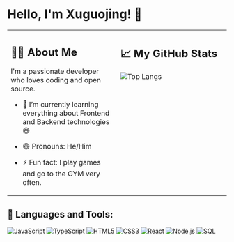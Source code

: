 # Hello, I'm Xuguojing! 👋

<table>
  <tr>
    <!-- About Me Column -->
    <td valign="top" width="50%">

## 👨‍💻 About Me

I'm a passionate developer who loves coding and open source.

- 🌱 I’m currently learning everything about Frontend and Backend technologies 😅
- 😄 Pronouns: He/Him
- ⚡ Fun fact: I play games and go to the GYM very often.

    </td>
    <!-- GitHub Stats Column -->
    <td valign="top" width="50%">

## 📈 My GitHub Stats
  <img src="https://github-readme-stats.vercel.app/api/top-langs/?username=xuguojing-xgj&layout=compact&theme=react" alt="Top Langs">
    </td>
  </tr>
</table>

## 🚀 Languages and Tools:

<p>
  <img alt="JavaScript" src="https://img.shields.io/badge/-JavaScript-black?style=flat-square&logo=javascript" />
  <img alt="TypeScript" src="https://img.shields.io/badge/-TypeScript-black?style=flat-square&logo=typescript" />
  <img alt="HTML5" src="https://img.shields.io/badge/-HTML5-black?style=flat-square&logo=html5" />
  <img alt="CSS3" src="https://img.shields.io/badge/-CSS3-black?style=flat-square&logo=css3&logoColor=1572B6" />
  <img alt="React" src="https://img.shields.io/badge/-React-black?style=flat-square&logo=react" />
  <img alt="Node.js" src="https://img.shields.io/badge/-Node.js-black?style=flat-square&logo=node.js" />
  <img alt="SQL" src="https://img.shields.io/badge/-SQL-black?style=flat-square&logo=postgresql" />
</p>
